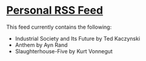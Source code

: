# [Personal RSS Feed](RSS.xml)

This feed currently contains the following:
- Industrial Society and Its Future by Ted Kaczynski
- Anthem by Ayn Rand
- Slaughterhouse-Five by Kurt Vonnegut
